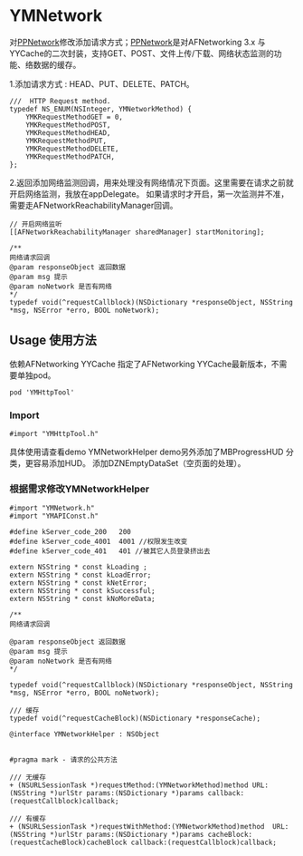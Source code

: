 # YMNetwork


对[PPNetwork](https://github.com/jkpang/PPNetworkHelper)修改添加请求方式；[PPNetwork](https://github.com/jkpang/PPNetworkHelper)是对AFNetworking 3.x 与YYCache的二次封装，支持GET、POST、文件上传/下载、网络状态监测的功能、络数据的缓存。

1.添加请求方式 : HEAD、PUT、DELETE、PATCH。

```
///  HTTP Request method.
typedef NS_ENUM(NSInteger, YMNetworkMethod) {
    YMKRequestMethodGET = 0,
    YMKRequestMethodPOST,
    YMKRequestMethodHEAD,
    YMKRequestMethodPUT,
    YMKRequestMethodDELETE,
    YMKRequestMethodPATCH,
};

```
2.返回添加网络监测回调，用来处理没有网络情况下页面。这里需要在请求之前就开启网络监测，我放在appDelegate。
   如果请求时才开启，第一次监测并不准，需要走AFNetworkReachabilityManager回调。

```
// 开启网络监听
[[AFNetworkReachabilityManager sharedManager] startMonitoring];
```
```
/**
网络请求回调
@param responseObject 返回数据
@param msg 提示
@param noNetwork 是否有网络
*/
typedef void(^requestCallblock)(NSDictionary *responseObject, NSString *msg, NSError *erro, BOOL noNetwork);
```

## Usage 使用方法

依赖AFNetworking YYCache  指定了AFNetworking YYCache最新版本，不需要单独pod。

```
pod 'YMHttpTool'
```
### Import
```objc
#import "YMHttpTool.h"
```

具体使用请查看demo YMNetworkHelper
demo另外添加了MBProgressHUD 分类，更容易添加HUD。
添加DZNEmptyDataSet（空页面的处理）。


### 根据需求修改YMNetworkHelper
```
#import "YMNetwork.h"
#import "YMAPIConst.h"

#define kServer_code_200   200
#define kServer_code_4001  4001 //权限发生改变
#define kServer_code_401   401 //被其它人员登录挤出去

extern NSString * const kLoading ;
extern NSString * const kLoadError;
extern NSString * const kNetError;
extern NSString * const kSuccessful;
extern NSString * const kNoMoreData;

/**
网络请求回调

@param responseObject 返回数据
@param msg 提示
@param noNetwork 是否有网络
*/

typedef void(^requestCallblock)(NSDictionary *responseObject, NSString *msg, NSError *erro, BOOL noNetwork);

/// 缓存
typedef void(^requestCacheBlock)(NSDictionary *responseCache);

@interface YMNetworkHelper : NSObject


#pragma mark - 请求的公共方法

/// 无缓存
+ (NSURLSessionTask *)requestMethod:(YMNetworkMethod)method URL:(NSString *)urlStr params:(NSDictionary *)params callback:(requestCallblock)callback;

/// 有缓存
+ (NSURLSessionTask *)requestWithMethod:(YMNetworkMethod)method  URL:(NSString *)urlStr params:(NSDictionary *)params cacheBlock:(requestCacheBlock)cacheBlock callback:(requestCallblock)callback;

```








